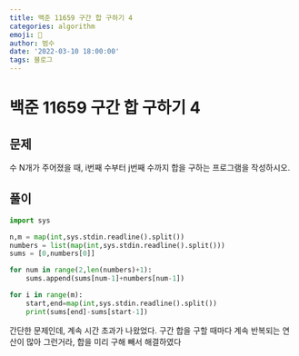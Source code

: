 ```yaml
---
title: 백준 11659 구간 합 구하기 4
categories: algorithm
emoji: 🏃
author: 범수
date: '2022-03-10 18:00:00'
tags: 블로그
---
```

<!-- 
튜토리얼, 하우 투 가이드, 설명 ,레퍼런스 
https://documentation.divio.com/tutorials/
-->

# 백준 11659 구간 합 구하기 4

## 문제

수 N개가 주어졌을 때, i번째 수부터 j번째 수까지 합을 구하는 프로그램을 작성하시오.

## 풀이

```python
import sys

n,m = map(int,sys.stdin.readline().split())
numbers = list(map(int,sys.stdin.readline().split()))
sums = [0,numbers[0]]

for num in range(2,len(numbers)+1):
    sums.append(sums[num-1]+numbers[num-1])

for i in range(m):
    start,end=map(int,sys.stdin.readline().split())
    print(sums[end]-sums[start-1])
```

간단한 문제인데, 계속 시간 초과가 나왔었다.
구간 합을 구할 때마다 계속 반복되는 연산이 많아 그런거라, 합을 미리 구해 빼서 해결하였다